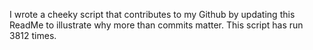 I wrote a cheeky script that contributes to my Github by updating this ReadMe to illustrate why more than commits matter. This script has run 3812 times.